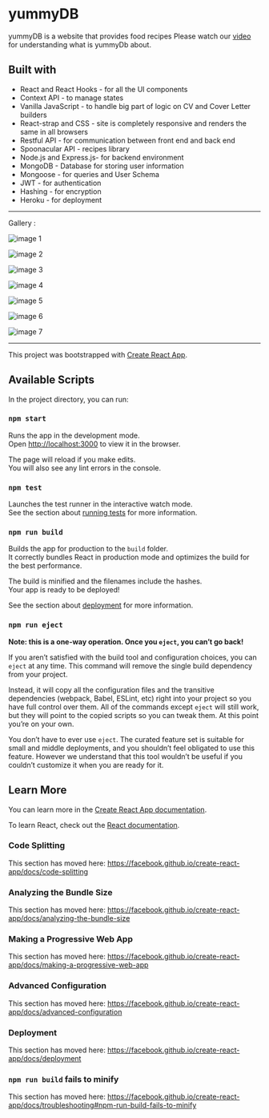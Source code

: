 # yummyDB
yummyDB is a website that provides food recipes 
Please watch our [video](https://drive.google.com/file/d/14cwGgfRi-NV80jQxtaMlwtPf1AUtJmVn/view?usp=sharing) for understanding what is yummyDb about.

## Built with
* React and React Hooks - for all the UI components
* Context API  - to manage states
* Vanilla JavaScript - to handle big part of logic on CV and Cover Letter builders
* React-strap and CSS - site is completely responsive and renders the same in all browsers
* Restful API - for communication between front end and back end
* Spoonacular API - recipes library
* Node.js  and Express.js- for backend environment
* MongoDB - Database for storing user information 
* Mongoose - for queries and User Schema
* JWT - for authentication  
* Hashing -  for encryption
* Heroku - for deployment 

<hr>
Gallery :

![image 1](https://drive.google.com/uc?export=view&id=1uNTPiT7IRQaWFfeX9J77EGFrxpc9VWnP)

![image 2](https://drive.google.com/uc?export=view&id=1pDl1ypa2_AM8kNB6B7LAC87QmQveLXP0)

![image 3](https://drive.google.com/uc?export=view&id=1VH1aOf0b65itKcMlN_9bLDdIsQIBxDf3)

![image 4](https://drive.google.com/uc?export=view&id=10ykepTLh7J0O81xG1esL4edwf_qwTrlE)

![image 5](https://drive.google.com/uc?export=view&id=1JBlHZC4-as6doL9-T9llaWgIoGSKhJG8)

![image 6](https://drive.google.com/uc?export=view&id=1_OIyRfbgM0sAZdB2OOWAFrJNLX7-UsOb)

![image 7](https://drive.google.com/uc?export=view&id=1kZ4ZgcQ0OVhkeV1nBxcIrgfHKpJnO1rt)

<hr>

This project was bootstrapped with [Create React App](https://github.com/facebook/create-react-app).

## Available Scripts

In the project directory, you can run:

### `npm start`

Runs the app in the development mode.<br />
Open [http://localhost:3000](http://localhost:3000) to view it in the browser.

The page will reload if you make edits.<br />
You will also see any lint errors in the console.

### `npm test`

Launches the test runner in the interactive watch mode.<br />
See the section about [running tests](https://facebook.github.io/create-react-app/docs/running-tests) for more information.

### `npm run build`

Builds the app for production to the `build` folder.<br />
It correctly bundles React in production mode and optimizes the build for the best performance.

The build is minified and the filenames include the hashes.<br />
Your app is ready to be deployed!

See the section about [deployment](https://facebook.github.io/create-react-app/docs/deployment) for more information.

### `npm run eject`

**Note: this is a one-way operation. Once you `eject`, you can’t go back!**

If you aren’t satisfied with the build tool and configuration choices, you can `eject` at any time. This command will remove the single build dependency from your project.

Instead, it will copy all the configuration files and the transitive dependencies (webpack, Babel, ESLint, etc) right into your project so you have full control over them. All of the commands except `eject` will still work, but they will point to the copied scripts so you can tweak them. At this point you’re on your own.

You don’t have to ever use `eject`. The curated feature set is suitable for small and middle deployments, and you shouldn’t feel obligated to use this feature. However we understand that this tool wouldn’t be useful if you couldn’t customize it when you are ready for it.

## Learn More

You can learn more in the [Create React App documentation](https://facebook.github.io/create-react-app/docs/getting-started).

To learn React, check out the [React documentation](https://reactjs.org/).

### Code Splitting

This section has moved here: https://facebook.github.io/create-react-app/docs/code-splitting

### Analyzing the Bundle Size

This section has moved here: https://facebook.github.io/create-react-app/docs/analyzing-the-bundle-size

### Making a Progressive Web App

This section has moved here: https://facebook.github.io/create-react-app/docs/making-a-progressive-web-app

### Advanced Configuration

This section has moved here: https://facebook.github.io/create-react-app/docs/advanced-configuration

### Deployment

This section has moved here: https://facebook.github.io/create-react-app/docs/deployment

### `npm run build` fails to minify

This section has moved here: https://facebook.github.io/create-react-app/docs/troubleshooting#npm-run-build-fails-to-minify
